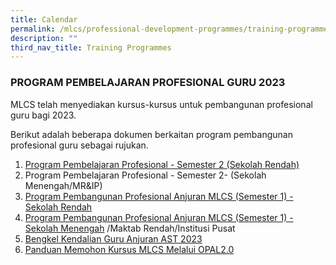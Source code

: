 ```yaml
---
title: Calendar
permalink: /mlcs/professional-development-programmes/training-programmes/calendar/
description: ""
third_nav_title: Training Programmes
---
```

### **PROGRAM PEMBELAJARAN PROFESIONAL GURU 2023**

MLCS telah menyediakan kursus-kursus untuk pembangunan profesional guru bagi 2023.

Berikut adalah beberapa dokumen berkaitan program pembangunan profesional guru sebagai rujukan.

1. [Program Pembelajaran Profesional - Semester 2 (Sekolah Rendah)](https://cms.isomer.gov.sg/sites/moe-malaylangcentre/media/files/mediaDirectory/files/editMediaSettings/1%20program%20pembelajaran%20profesional%202023%20anjuran%20mlcs%20(semester%202)%20-%20primary.pdf)
2. Program Pembelajaran Profesional - Semester 2- (Sekolah Menengah/MR&IP)
3. [Program Pembangunan Profesional Anjuran MLCS (Semester 1) - Sekolah Rendah](/files/2-program-pembangunan-profesional-2023-anjuran-mlcs-(semester-1)---primary.pdf)
4. [Program Pembangunan Profesional Anjuran MLCS (Semester 1) - Sekolah Menengah](/files/3-program-pembangunan-profesional-2023-anjuran-mlcs-(semester-1)---secondary.pdf) /Maktab Rendah/Institusi Pusat
5. [Bengkel Kendalian Guru Anjuran AST 2023](/files/4-bengkel-kendalian-guru-anjuran-ast-2023.pdf)
6. [Panduan Memohon Kursus MLCS Melalui OPAL2.0](/files/5-panduan-memohon-kursus-mlcs-melalui-portal-opal-2-0%20.pdf)